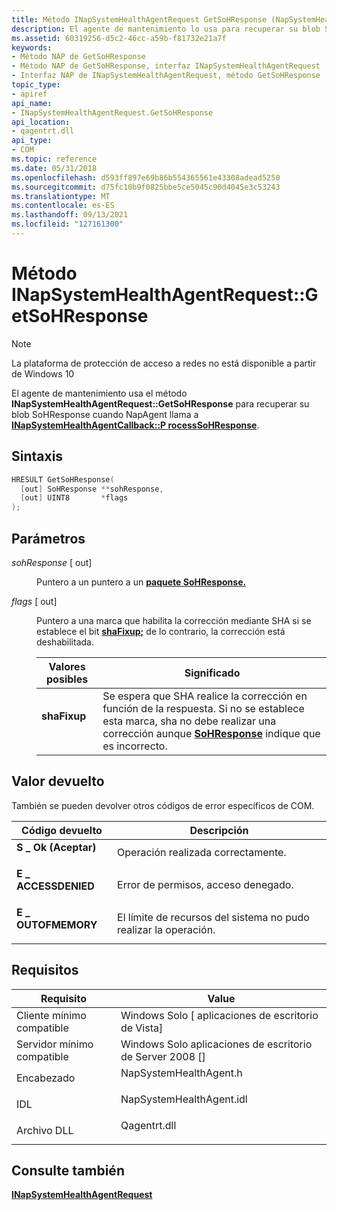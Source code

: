 ```yaml
---
title: Método INapSystemHealthAgentRequest GetSoHResponse (NapSystemHealthAgent.h)
description: El agente de mantenimiento lo usa para recuperar su blob SoHResponse cuando NapAgent llama a INapSystemHealthAgentCallback ProcessSoHResponse.
ms.assetid: 60319256-d5c2-46cc-a59b-f81732e21a7f
keywords:
- Método NAP de GetSoHResponse
- Método NAP de GetSoHResponse, interfaz INapSystemHealthAgentRequest
- Interfaz NAP de INapSystemHealthAgentRequest, método GetSoHResponse
topic_type:
- apiref
api_name:
- INapSystemHealthAgentRequest.GetSoHResponse
api_location:
- qagentrt.dll
api_type:
- COM
ms.topic: reference
ms.date: 05/31/2018
ms.openlocfilehash: d593ff897e69b86b554365561e43308adead5250
ms.sourcegitcommit: d75fc10b9f0825bbe5ce5045c90d4045e3c53243
ms.translationtype: MT
ms.contentlocale: es-ES
ms.lasthandoff: 09/13/2021
ms.locfileid: "127161300"
---
```

# <a name="inapsystemhealthagentrequestgetsohresponse-method"></a>Método INapSystemHealthAgentRequest::GetSoHResponse

> [!Note]  
> La plataforma de protección de acceso a redes no está disponible a partir de Windows 10

 

El agente de mantenimiento usa el método **INapSystemHealthAgentRequest::GetSoHResponse** para recuperar su blob SoHResponse cuando NapAgent llama a [**INapSystemHealthAgentCallback::P rocessSoHResponse**](inapsystemhealthagentcallback-processsohresponse-method.md).

## <a name="syntax"></a>Sintaxis


```C++
HRESULT GetSoHResponse(
  [out] SoHResponse **sohResponse,
  [out] UINT8       *flags
);
```



## <a name="parameters"></a>Parámetros

<dl> <dt>

*sohResponse* \[ out\]
</dt> <dd>

Puntero a un puntero a un [**paquete SoHResponse.**](/windows/win32/api/naptypes/ns-naptypes-soh)

</dd> <dt>

*flags* \[ out\]
</dt> <dd>

Puntero a una marca que habilita la corrección mediante SHA si se establece el bit [**shaFixup;**](nap-type-constants.md) de lo contrario, la corrección está deshabilitada.



| Valores posibles                                                                                                                                                          | Significado                                                                                                                                                                                                                   |
|--------------------------------------------------------------------------------------------------------------------------------------------------------------------------|---------------------------------------------------------------------------------------------------------------------------------------------------------------------------------------------------------------------------|
| <span id="shaFixup"></span><span id="shafixup"></span><span id="SHAFIXUP"></span><dl> <dt>**shaFixup**</dt> </dl> | Se espera que SHA realice la corrección en función de la respuesta. Si no se establece esta marca, sha no debe realizar una corrección aunque [**SoHResponse**](/windows/win32/api/naptypes/ns-naptypes-soh) indique que es incorrecto.<br/> |



 

</dd> </dl>

## <a name="return-value"></a>Valor devuelto

También se pueden devolver otros códigos de error específicos de COM.



| Código devuelto                                                                                     | Descripción                                                        |
|-------------------------------------------------------------------------------------------------|--------------------------------------------------------------------|
| <dl> <dt>**S \_ Ok (Aceptar)**</dt> </dl>           | Operación realizada correctamente.<br/>                                    |
| <dl> <dt>**E \_ ACCESSDENIED**</dt> </dl> | Error de permisos, acceso denegado.<br/>                       |
| <dl> <dt>**E \_ OUTOFMEMORY**</dt> </dl>  | El límite de recursos del sistema no pudo realizar la operación.<br/> |



 

## <a name="requirements"></a>Requisitos



| Requisito | Value |
|-------------------------------------|-----------------------------------------------------------------------------------------------------|
| Cliente mínimo compatible<br/> | Windows Solo \[ aplicaciones de escritorio de Vista\]<br/>                                                      |
| Servidor mínimo compatible<br/> | Windows Solo aplicaciones de escritorio de Server 2008 \[\]<br/>                                                |
| Encabezado<br/>                   | <dl> <dt>NapSystemHealthAgent.h</dt> </dl>   |
| IDL<br/>                      | <dl> <dt>NapSystemHealthAgent.idl</dt> </dl> |
| Archivo DLL<br/>                      | <dl> <dt>Qagentrt.dll</dt> </dl>             |



## <a name="see-also"></a>Consulte también

<dl> <dt>

[**INapSystemHealthAgentRequest**](inapsystemhealthagentrequest.md)
</dt> </dl>

 

 





